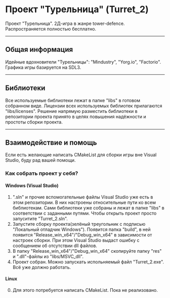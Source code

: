 # Проект "Турельница" (Turret_2) 
Проект "Турельница". 2Д-игра в жанре tower-defence. Распространяется полностью бесплатно.
___
## Общая информация
Идейные вдохновители "Турельницы": "Mindustry", "Yorg.io", "Factorio". 
Графика игры базируется на SDL3.
___
## Библиотеки
Все используемые библиотеки лежат в папке "libs" в готовом собранном виде. Лицензии всех используемых библиотек прилагаются "libs/licenses".
Решение напрямую разместить библиотеки в репозитории проекта принято в целях повышения надёжности и простоты сборки проекта.
___
## Взаимодействие и помощь
Если есть желающие написать CMakeList для сборки игры вне Visual Studio, буду рад вашей помощи.

### Как собрать проект у себя?
#### Windows (Visual Studio)
1) ".sln" и прочие вспомогательные файлы Visual Studio уже есть в этом репозитории. В них настроены относительные пути ко всем библиотекам.
Сами библиотеки уже собраны и лежат в папке "libs" в соответствии с заданными путями. Чтобы открыть проект просто запуситите "Turret_2.sln".
2) Запустите сборку проекта(зелёный треугольник с подписью "Локальный отладчик Windows"). Появится папка "build", в ней появится
"Release_win_x64"/"Debug_win_x64" в зависимости от настроек сборки. При этом Visual Studio выдаст ошибку с сообщением об отсутствии dll файлов.
3) В папку "Release_win_x64"/"Debug_win_x64" скопируйте папку "res" и ".dll"-файлы из "libs/MSVC_dll".
4) Проект собран. Можно запускать испольняемый файл "Turret_2.exe". Всё уже должно работать.
#### Linux
0) Для этого потребуется написать CMakeList. Пока не реализовано.
